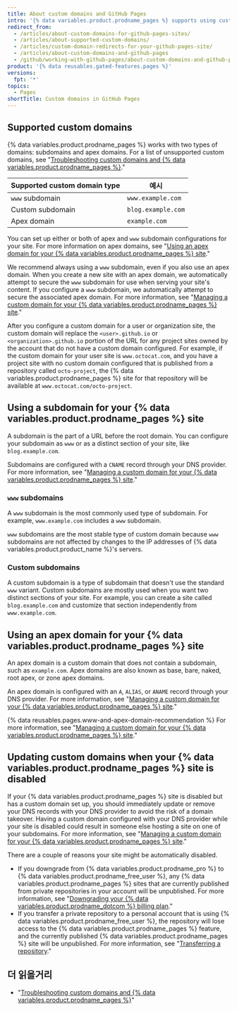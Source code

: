 ```yaml
---
title: About custom domains and GitHub Pages
intro: '{% data variables.product.prodname_pages %} supports using custom domains, or changing the root of your site''s URL from the default, like `octocat.github.io`, to any domain you own.'
redirect_from:
  - /articles/about-custom-domains-for-github-pages-sites/
  - /articles/about-supported-custom-domains/
  - /articles/custom-domain-redirects-for-your-github-pages-site/
  - /articles/about-custom-domains-and-github-pages
  - /github/working-with-github-pages/about-custom-domains-and-github-pages
product: '{% data reusables.gated-features.pages %}'
versions:
  fpt: '*'
topics:
  - Pages
shortTitle: Custom domains in GitHub Pages
---
```


## Supported custom domains

{% data variables.product.prodname_pages %} works with two types of domains: subdomains and apex domains. For a list of unsupported custom domains, see "[Troubleshooting custom domains and {% data variables.product.prodname_pages %}](/articles/troubleshooting-custom-domains-and-github-pages/#custom-domain-names-that-are-unsupported)."

| Supported custom domain type | 예시                 |
| ---------------------------- | ------------------ |
| `www` subdomain              | `www.example.com`  |
| Custom subdomain             | `blog.example.com` |
| Apex domain                  | `example.com`      |

You can set up either or both of apex and `www` subdomain configurations for your site. For more information on apex domains, see "[Using an apex domain for your {% data variables.product.prodname_pages %} site](#using-an-apex-domain-for-your-github-pages-site)."

We recommend always using a `www` subdomain, even if you also use an apex domain. When you create a new site with an apex domain, we automatically attempt to secure the `www` subdomain for use when serving your site's content. If you configure a `www` subdomain, we automatically attempt to secure the associated apex domain. For more information, see "[Managing a custom domain for your {% data variables.product.prodname_pages %} site](/articles/managing-a-custom-domain-for-your-github-pages-site)."

After you configure a custom domain for a user or organization site, the custom domain will replace the `<user>.github.io` or `<organization>.github.io` portion of the URL for any project sites owned by the account that do not have a custom domain configured. For example, if the custom domain for your user site is `www.octocat.com`, and you have a project site with no custom domain configured that is published from a repository called `octo-project`, the {% data variables.product.prodname_pages %} site for that repository will be available at `www.octocat.com/octo-project`.

## Using a subdomain for your {% data variables.product.prodname_pages %} site

A subdomain is the part of a URL before the root domain. You can configure your subdomain as `www` or as a distinct section of your site, like `blog.example.com`.

Subdomains are configured with a `CNAME` record through your DNS provider. For more information, see "[Managing a custom domain for your {% data variables.product.prodname_pages %} site](/articles/managing-a-custom-domain-for-your-github-pages-site#configuring-a-subdomain)."

### `www` subdomains

A `www` subdomain is the most commonly used type of subdomain. For example, `www.example.com` includes a `www` subdomain.

`www` subdomains are the most stable type of custom domain because `www` subdomains are not affected by changes to the IP addresses of {% data variables.product.product_name %}'s servers.

### Custom subdomains

A custom subdomain is a type of subdomain that doesn't use the standard `www` variant. Custom subdomains are mostly used when you want two distinct sections of your site. For example, you can create a site called `blog.example.com` and customize that section independently from `www.example.com`.

## Using an apex domain for your {% data variables.product.prodname_pages %} site

An apex domain is a custom domain that does not contain a subdomain, such as `example.com`. Apex domains are also known as base, bare, naked, root apex, or zone apex domains.

An apex domain is configured with an `A`, `ALIAS`, or `ANAME` record through your DNS provider. For more information, see "[Managing a custom domain for your {% data variables.product.prodname_pages %} site](/articles/managing-a-custom-domain-for-your-github-pages-site#configuring-an-apex-domain)."

{% data reusables.pages.www-and-apex-domain-recommendation %} For more information, see "[Managing a custom domain for your {% data variables.product.prodname_pages %} site](/github/working-with-github-pages/managing-a-custom-domain-for-your-github-pages-site/#configuring-a-subdomain)."

## Updating custom domains when your {% data variables.product.prodname_pages %} site is disabled

If your {% data variables.product.prodname_pages %} site is disabled but has a custom domain set up, you should immediately update or remove your DNS records with your DNS provider to avoid the risk of a domain takeover. Having a custom domain configured with your DNS provider while your site is disabled could result in someone else hosting a site on one of your subdomains. For more information, see "[Managing a custom domain for your {% data variables.product.prodname_pages %} site](/articles/managing-a-custom-domain-for-your-github-pages-site)."

There are a couple of reasons your site might be automatically disabled.

- If you downgrade from {% data variables.product.prodname_pro %} to {% data variables.product.prodname_free_user %}, any {% data variables.product.prodname_pages %} sites that are currently published from private repositories in your account will be unpublished. For more information, see "[Downgrading your {% data variables.product.prodname_dotcom %} billing plan](/articles/downgrading-your-github-billing-plan)."
- If you transfer a private repository to a personal account that is using {% data variables.product.prodname_free_user %}, the repository will lose access to the {% data variables.product.prodname_pages %} feature, and the currently published {% data variables.product.prodname_pages %} site will be unpublished. For more information, see "[Transferring a repository](/articles/transferring-a-repository)."

## 더 읽을거리

- "[Troubleshooting custom domains and {% data variables.product.prodname_pages %}](/articles/troubleshooting-custom-domains-and-github-pages)"
